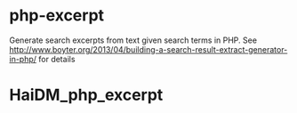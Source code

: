 php-excerpt
===========

Generate search excerpts from text given search terms in PHP.
See http://www.boyter.org/2013/04/building-a-search-result-extract-generator-in-php/ for details
# HaiDM_php_excerpt
